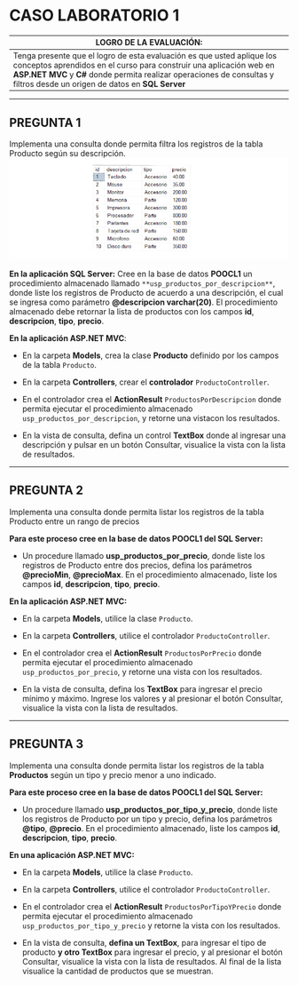 # CASO LABORATORIO 1 

|LOGRO DE LA EVALUACIÓN: |
| ------------------------| 
|Tenga presente que el logro de esta evaluación es que usted aplique los conceptos aprendidos en el curso para construir una aplicación web en **ASP.NET MVC** y **C#** donde permita realizar operaciones de consultas y filtros desde un origen de datos en **SQL Server** | 

---
## PREGUNTA 1
Implementa una consulta donde permita filtra los registros de la tabla Producto según su descripción.
![Data Base](/public/database.png)

**En la aplicación SQL Server:**
Cree en la base de datos **POOCL1** un procedimiento almacenado llamado `**usp_productos_por_descripcion**`, donde liste los registros de Producto de acuerdo a una descripción, el cual se ingresa como parámetro **@descripcion varchar(20)**. El procedimiento almacenado debe retornar la lista de productos con los campos **id**, **descripcion**, **tipo**, **precio**.

**En la aplicación ASP.NET MVC**:
* En la carpeta **Models**, crea la clase **Producto** definido por los campos de la tabla `Producto`.

* En la carpeta **Controllers**, crear el **controlador** `ProductoController`.

* En el controlador crea el **ActionResult** `ProductosPorDescripcion` donde permita ejecutar el procedimiento almacenado `usp_productos_por_descripcion`, y retorne una vistacon los resultados.

* En la vista de consulta, defina un control **TextBox** donde al ingresar una descripción y pulsar en un botón Consultar, visualice la vista con la lista de resultados.

---
## PREGUNTA 2
Implementa una consulta donde permita listar los registros de la tabla Producto entre un rango de precios

**Para este proceso cree en la base de datos POOCL1 del SQL Server:**
* Un procedure llamado **usp_productos_por_precio**, donde liste los registros de Producto entre dos precios, defina los parámetros **@precioMin**, **@precioMax**. En el procedimiento almacenado, liste los campos **id**, **descripcion**, **tipo**, **precio**.

**En la aplicación ASP.NET MVC:**
* En la carpeta **Models**, utilice la clase `Producto`.

* En la carpeta **Controllers**, utilice el controlador `ProductoController`.

* En el controlador crea el **ActionResult** `ProductosPorPrecio` donde permita ejecutar el procedimiento almacenado `usp_productos_por_precio`, y retorne una vista con los resultados.

* En la vista de consulta, defina los **TextBox** para ingresar el precio mínimo y máximo. Ingrese los valores y al presionar el botón Consultar, visualice la vista con la lista de resultados.

---
## PREGUNTA 3
Implementa una consulta donde permita listar los registros de la tabla **Productos** según un tipo y precio menor a uno indicado.

**Para este proceso cree en la base de datos POOCL1 del SQL Server:**
* Un procedure llamado **usp_productos_por_tipo_y_precio**, donde liste los registros de Producto por un tipo y precio, defina los parámetros **@tipo**, **@precio**. En el procedimiento almacenado, liste los campos **id**, **descripcion**, **tipo**, **precio**.

**En una aplicación ASP.NET MVC:**
* En la carpeta **Models**, utilice la clase `Producto`.

* En la carpeta **Controllers**, utilice el controlador `ProductoController`.

* En el controlador crea el **ActionResult** `ProductosPorTipoYPrecio` donde permita ejecutar el procedimiento almacenado `usp_productos_por_tipo_y_precio` y retorne la vista con los resultados.

* En la vista de consulta, **defina un TextBox**, para ingresar el tipo de producto **y otro TextBox** para ingresar el precio, y al presionar el botón Consultar, visualice la vista con la lista de resultados. Al final de la lista visualice la cantidad de productos que se muestran.

